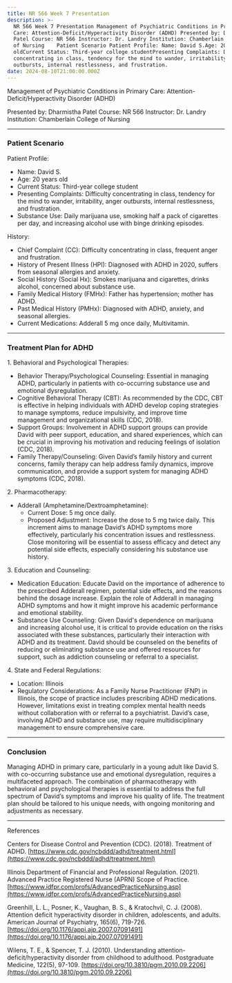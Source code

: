 ```yaml
---
title: NR 566 Week 7 Presentation
description: >-
  NR 566 Week 7 Presentation Management of Psychiatric Conditions in Primary
  Care: Attention-Deficit/Hyperactivity Disorder (ADHD) Presented by: Dharmistha
  Patel Course: NR 566 Instructor: Dr. Landry Institution: Chamberlain College
  of Nursing    Patient Scenario Patient Profile: Name: David S.Age: 20 years
  oldCurrent Status: Third-year college studentPresenting Complaints: Difficulty
  concentrating in class, tendency for the mind to wander, irritability, anger
  outbursts, internal restlessness, and frustration.
date: 2024-08-10T21:00:00.000Z
---
```


Management of Psychiatric Conditions in Primary Care: Attention-Deficit/Hyperactivity Disorder (ADHD)

Presented by: Dharmistha Patel
Course: NR 566
Instructor: Dr. Landry
Institution: Chamberlain College of Nursing

***

### Patient Scenario

Patient Profile:

* Name: David S.
* Age: 20 years old
* Current Status: Third-year college student
* Presenting Complaints: Difficulty concentrating in class, tendency for the mind to wander, irritability, anger outbursts, internal restlessness, and frustration.
* Substance Use: Daily marijuana use, smoking half a pack of cigarettes per day, and increasing alcohol use with binge drinking episodes.

History:

* Chief Complaint (CC): Difficulty concentrating in class, frequent anger and frustration.
* History of Present Illness (HPI): Diagnosed with ADHD in 2020, suffers from seasonal allergies and anxiety.
* Social History (Social Hx): Smokes marijuana and cigarettes, drinks alcohol, concerned about substance use.
* Family Medical History (FMHx): Father has hypertension; mother has ADHD.
* Past Medical History (PMHx): Diagnosed with ADHD, anxiety, and seasonal allergies.
* Current Medications: Adderall 5 mg once daily, Multivitamin.

***

### Treatment Plan for ADHD

1\. Behavioral and Psychological Therapies:

* Behavior Therapy/Psychological Counseling: Essential in managing ADHD, particularly in patients with co-occurring substance use and emotional dysregulation.
* Cognitive Behavioral Therapy (CBT): As recommended by the CDC, CBT is effective in helping individuals with ADHD develop coping strategies to manage symptoms, reduce impulsivity, and improve time management and organizational skills (CDC, 2018).
* Support Groups: Involvement in ADHD support groups can provide David with peer support, education, and shared experiences, which can be crucial in improving his motivation and reducing feelings of isolation (CDC, 2018).
* Family Therapy/Counseling: Given David’s family history and current concerns, family therapy can help address family dynamics, improve communication, and provide a support system for managing ADHD symptoms (CDC, 2018).

2\. Pharmacotherapy:

* Adderall (Amphetamine/Dextroamphetamine):
  * Current Dose: 5 mg once daily.
  * Proposed Adjustment: Increase the dose to 5 mg twice daily. This increment aims to manage David’s ADHD symptoms more effectively, particularly his concentration issues and restlessness. Close monitoring will be essential to assess efficacy and detect any potential side effects, especially considering his substance use history.

3\. Education and Counseling:

* Medication Education: Educate David on the importance of adherence to the prescribed Adderall regimen, potential side effects, and the reasons behind the dosage increase. Explain the role of Adderall in managing ADHD symptoms and how it might improve his academic performance and emotional stability.
* Substance Use Counseling: Given David's dependence on marijuana and increasing alcohol use, it is critical to provide education on the risks associated with these substances, particularly their interaction with ADHD and its treatment. David should be counseled on the benefits of reducing or eliminating substance use and offered resources for support, such as addiction counseling or referral to a specialist.

4\. State and Federal Regulations:

* Location: Illinois
* Regulatory Considerations: As a Family Nurse Practitioner (FNP) in Illinois, the scope of practice includes prescribing ADHD medications. However, limitations exist in treating complex mental health needs without collaboration with or referral to a psychiatrist. David’s case, involving ADHD and substance use, may require multidisciplinary management to ensure comprehensive care.

***

### Conclusion

Managing ADHD in primary care, particularly in a young adult like David S. with co-occurring substance use and emotional dysregulation, requires a multifaceted approach. The combination of pharmacotherapy with behavioral and psychological therapies is essential to address the full spectrum of David’s symptoms and improve his quality of life. The treatment plan should be tailored to his unique needs, with ongoing monitoring and adjustments as necessary.

***

References

Centers for Disease Control and Prevention (CDC). (2018). Treatment of ADHD. [https://www.cdc.gov/ncbddd/adhd/treatment.html](https://www.cdc.gov/ncbddd/adhd/treatment.html)

Illinois Department of Financial and Professional Regulation. (2021). Advanced Practice Registered Nurse (APRN) Scope of Practice. [https://www.idfpr.com/profs/AdvancedPracticeNursing.asp](https://www.idfpr.com/profs/AdvancedPracticeNursing.asp)

Greenhill, L. L., Posner, K., Vaughan, B. S., & Kratochvil, C. J. (2008). Attention deficit hyperactivity disorder in children, adolescents, and adults. American Journal of Psychiatry, 165(6), 719-726. [https://doi.org/10.1176/appi.ajp.2007.07091491](https://doi.org/10.1176/appi.ajp.2007.07091491)

Wilens, T. E., & Spencer, T. J. (2010). Understanding attention-deficit/hyperactivity disorder from childhood to adulthood. Postgraduate Medicine, 122(5), 97-109. [https://doi.org/10.3810/pgm.2010.09.2206](https://doi.org/10.3810/pgm.2010.09.2206)
